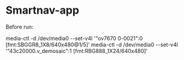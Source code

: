 # Smartnav-app

Before run:

media-ctl -d /dev/media0 --set-v4l '"ov7670 0-0021":0 [fmt:SBGGR8_1X8/640x480@1/5]'
media-ctl -d /dev/media0 --set-v4l '"43c20000.v_demosaic":1 [fmt:RBG888_1X24/640x480]'

